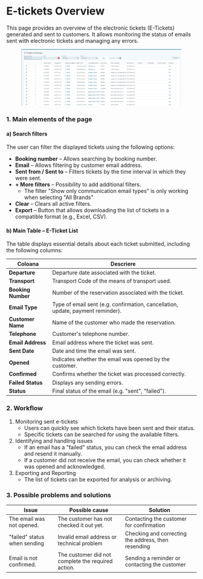 # E-tickets Overview

This page provides an overview of the electronic tickets (E-Tickets) generated and sent to customers. It allows monitoring the status of emails sent with electronic tickets and managing any errors.

<figure><img src=".gitbook/assets/image (163).png" alt=""><figcaption></figcaption></figure>

### **1.** Main elements of the page

#### **a) Search filters**

The user can filter the displayed tickets using the following options:

* **Booking number** – Allows searching by booking number.
* **Email** – Allows filtering by customer email address.
* **Sent from / Sent to** – Filters tickets by the time interval in which they were sent.
* **+ More filters** – Possibility to add additional filters.
  * The filter "Show only communication email types" is only working when selecting "All Brands"
* **Clear** – Clears all active filters.
* **Export** – Button that allows downloading the list of tickets in a compatible format (e.g., Excel, CSV).

#### **b)** Main Table – E-Ticket List

The table displays essential details about each ticket submitted, including the following columns:

| Coloana            | Descriere                                                                       |
| ------------------ | ------------------------------------------------------------------------------- |
| **Departure**      | Departure date associated with the ticket.                                      |
| **Transport**      | Transport Code of the means of transport used.                                  |
| **Booking Number** | Number of the reservation associated with the ticket.                           |
| **Email Type**     | Type of email sent (e.g. confirmation, cancellation, update, payment reminder). |
| **Customer Name**  | Name of the customer who made the reservation.                                  |
| **Telephone**      | Customer's telephone number.                                                    |
| **Email Address**  | Email address where the ticket was sent.                                        |
| **Sent Date**      | Date and time the email was sent.                                               |
| **Opened**         | Indicates whether the email was opened by the customer.                         |
| **Confirmed**      | Confirms whether the ticket was processed correctly.                            |
| **Failed Status**  | Displays any sending errors.                                                    |
| **Status**         | Final status of the email (e.g. "sent", "failed").                              |

### **2. Workflow**

1. Monitoring sent e-tickets
   * Users can quickly see which tickets have been sent and their status.
   * Specific tickets can be searched for using the available filters.
2. Identifying and handling issues
   * If an email has a "failed" status, you can check the email address and resend it manually.
   * If a customer did not receive the email, you can check whether it was opened and acknowledged.
3. Exporting and Reporting
   * The list of tickets can be exported for analysis or archiving.

### **3. Possible problems and solutions**

| Issue                        | Possible cause                                     | Solution                                            |
| ---------------------------- | -------------------------------------------------- | --------------------------------------------------- |
| The email was not opened.    | The customer has not checked it out yet.           | Contacting the customer for confirmation            |
| "failed" status when sending | Invalid email address or technical problem         | Checking and correcting the address, then resending |
| Email is not confirmed.      | The customer did not complete the required action. | Sending a reminder or contacting the customer       |

